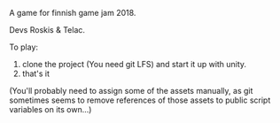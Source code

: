 A game for finnish game jam 2018.

Devs Roskis & Telac.

To play:

1) clone the project (You need git LFS) and start it up with unity.
2) that's it

(You'll probably need to assign some of the assets manually, as git sometimes seems to remove references of those assets to public script variables on its own...)
